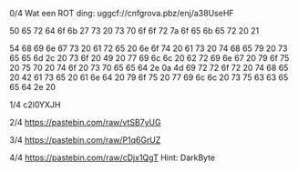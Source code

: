 0/4 
Wat een ROT ding: uggcf://cnfgrova.pbz/enj/a38UseHF





50 65 72 64 6f 6b 27 73 20 73 70 6f 6f 72 7a 6f 65 6b 65 72 20 21

54 68 69 6e 67 73 20 61 72 65 20 6e 6f 74 20 61 73 20 74 68 65 79 20 73 65 65 6d 2c 20 73 6f 20 49 20 77 69 6c 6c 20 62 72 69 6e 67 20 79 6f 75 20 75 70 20 74 6f 20 73 70 65 65 64 2e 0a 4d 69 72 72 6f 72 20 74 68 65 20 42 61 73 65 20 61 6e 64 20 79 6f 75 20 77 69 6c 6c 20 73 75 63 63 65 65 64 2e 20

1/4
c2l0YXJH

2/4
https://pastebin.com/raw/vtSB7yUG

3/4
https://pastebin.com/raw/P1q6GrUZ

4/4
https://pastebin.com/raw/cDjx1QgT
Hint: DarkByte
